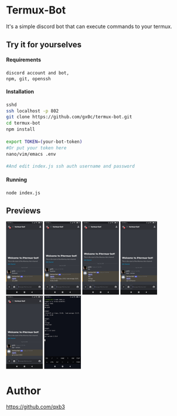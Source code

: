 # Termux-Bot

It's a simple discord bot that can execute commands to your termux.

## Try it for yourselves

#### Requirements

```
discord account and bot,
npm, git, openssh
```

#### Installation

```sh
sshd
ssh localhost -p 802
git clone https://github.com/gx0c/termux-bot.git
cd termux-bot
npm install

export TOKEN=(your-bot-token)
#Or put your token here
nano/vim/emacs .env

#And edit index.js ssh auth username and password
```

#### Running

```
node index.js
```

## Previews

<p float="left">
  <img src="/previews/1.jpg" width="100" />
  <img src="/previews/2.jpg" width="100" /> 
  <img src="/previews/3.jpg" width="100" />
  <img src="/previews/4.jpg" width="100" />
  <img src="/previews/5.jpg" width="100" />
  <img src="/previews/6.jpg" width="100" />
</p>

# Author

<a href="https://github.com/qxb3">https://github.com/qxb3</a>
